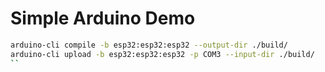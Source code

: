 # Simple Arduino Demo

```bash
arduino-cli compile -b esp32:esp32:esp32 --output-dir ./build/
arduino-cli upload -b esp32:esp32:esp32 -p COM3 --input-dir ./build/
``


